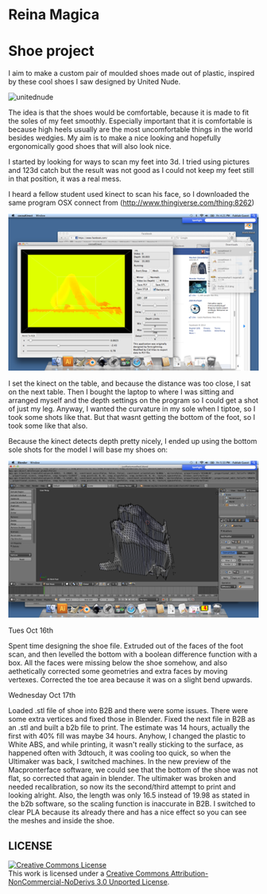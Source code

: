 # Reina Magica
# Shoe project

I aim to make a custom pair of moulded shoes made out of plastic, inspired by these cool shoes I saw designed by United Nude.

![unitednude](http://uk.dutchdesigninchina.com/wp-content/uploads/United-Nude-2-240x240.jpg)

The idea is that the shoes would be comfortable, because it is made to fit the soles of my feet smoothly.  Especially important that it is comfortable is because high heels usually are the most uncomfortable things in the world besides wedgies.  My aim is to make a nice looking and hopefully ergonomically good shoes that will also look nice.

I started by looking for ways to scan my feet into 3d.  I tried using pictures and 123d catch but the result was not good as I could not keep my feet still in that position, it was a real mess.

I heard a fellow student used kinect to scan his face, so I downloaded the same program OSX connect from (http://www.thingiverse.com/thing:8262)

![kinect](https://github.com/DigitalFabricationStudio/Project_0.2/blob/master/reina.magica/shoes/screenshotkinect.png)

I set the kinect on the table, and because the distance was too close, I sat on the next table.  Then I bought the laptop to where I was sitting and arranged myself and the depth settings on the program so I could get a shot of just my leg.  Anyway, I wanted the curvature in my sole when I tiptoe, so I took some shots like that.  But that wasnt getting the bottom of the foot, so I took some like that also.

Because the kinect detects depth pretty nicely, I ended up using the bottom sole shots for the model I will base my shoes on:

![feet](https://github.com/DigitalFabricationStudio/Project_0.2/blob/master/reina.magica/shoes/screenshotfeet.png)


Tues Oct 16th

Spent time designing the shoe file.  Extruded out of the faces of the foot scan, and then levelled the bottom with a boolean difference function with a box.  All the faces were missing below the shoe somehow, and also aethetically corrected some geometries and extra faces by moving vertexes.  Corrected the toe area because it was on a slight bend upwards.

Wednesday Oct 17th

Loaded .stl file of shoe into B2B and there were some issues.  There were some extra vertices and fixed those in Blender.  Fixed the next file in B2B as an .stl and built a b2b file to print.  The estimate was 14 hours, actually the first with 40% fill was maybe 34 hours.  Anyhow, I changed the plastic to White ABS, and while printing, it wasn't really sticking to the surface, as happened often with 3dtouch, it was cooling too quick, so when the Ultimaker was back, I switched machines. In the new preview of the Macpronterface software, we could see that the bottom of the shoe was not flat, so corrected that again in blender.  The ultimaker was broken and needed recalibration, so now its the second/third attempt to print and looking alright. Also, the length was only 16.5 instead of 19.98 as stated in the b2b software, so the scaling function is inaccurate in B2B.  I switched to clear PLA because its already there and has a nice effect so you can see the meshes and inside the shoe.


## LICENSE
<a rel="license" href="http://creativecommons.org/licenses/by-nc-nd/3.0/deed.en_US"><img alt="Creative Commons License" style="border-width:0" src="http://i.creativecommons.org/l/by-nc-nd/3.0/88x31.png" /></a><br />This work is licensed under a <a rel="license" href="http://creativecommons.org/licenses/by-nc-nd/3.0/deed.en_US">Creative Commons Attribution-NonCommercial-NoDerivs 3.0 Unported License</a>.